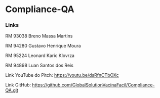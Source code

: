 # Compliance-QA

### Links

RM 93038 Breno Massa Martins

RM 94280 Gustavo Henrique Moura

RM 95224 Leonard Karic Klovrza

RM 94898 Luan Santos dos Reis


Link YouTube do Pitch: https://youtu.be/dsRfnCTbOXc

Link GitHub: https://github.com/GlobalSolutionVacinaFacil/Compliance-QA.git
